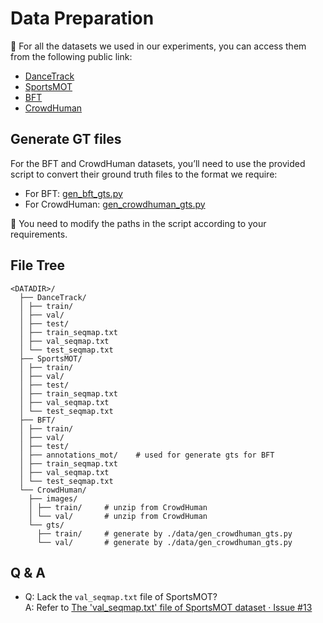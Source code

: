 # Data Preparation

:link: For all the datasets we used in our experiments, you can access them from the following public link:

- [DanceTrack](https://github.com/DanceTrack/DanceTrack)
- [SportsMOT](https://github.com/MCG-NJU/SportsMOT)
- [BFT](https://george-zhuang.github.io/nettrack/)
- [CrowdHuman](https://www.crowdhuman.org/)

## Generate GT files

For the BFT and CrowdHuman datasets, you’ll need to use the provided script to convert their ground truth files to the format we require:

- For BFT: [gen_bft_gts.py](../tools/gen_bft_gts.py)
- For CrowdHuman: [gen_crowdhuman_gts.py](../tools/gen_crowdhuman_gts.py)

:pushpin: You need to modify the paths in the script according to your requirements.

## File Tree

```text
<DATADIR>/
  ├── DanceTrack/
  │ ├── train/
  │ ├── val/
  │ ├── test/
  │ ├── train_seqmap.txt
  │ ├── val_seqmap.txt
  │ └── test_seqmap.txt
  ├── SportsMOT/
  │ ├── train/
  │ ├── val/
  │ ├── test/
  │ ├── train_seqmap.txt
  │ ├── val_seqmap.txt
  │ └── test_seqmap.txt
  ├── BFT/
  │ ├── train/
  │ ├── val/
  │ ├── test/
  │ ├── annotations_mot/    # used for generate gts for BFT
  │ ├── train_seqmap.txt
  │ ├── val_seqmap.txt
  │ └── test_seqmap.txt
  └── CrowdHuman/
    ├── images/
    │ ├── train/     # unzip from CrowdHuman
    │ └── val/       # unzip from CrowdHuman
    └── gts/
      ├── train/     # generate by ./data/gen_crowdhuman_gts.py
      └── val/       # generate by ./data/gen_crowdhuman_gts.py
```

## Q & A

- Q: Lack the `val_seqmap.txt` file of SportsMOT? </br>
  A: Refer to [The 'val_seqmap.txt' file of SportsMOT dataset · Issue #13](https://github.com/MCG-NJU/MOTIP/issues/13)